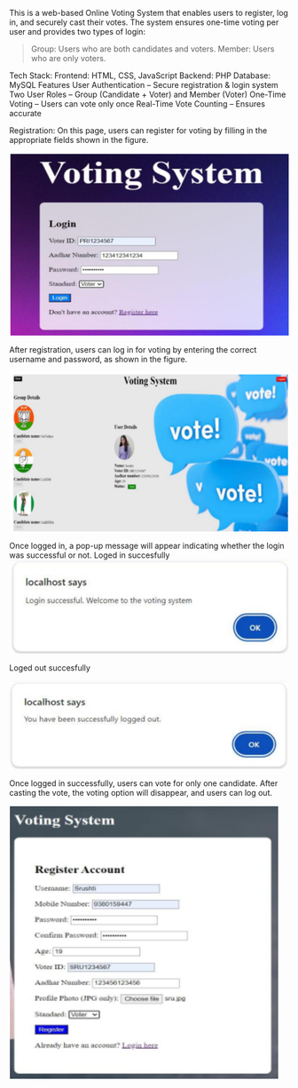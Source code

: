 This is a web-based Online Voting System that enables users to register, log in, and securely cast their votes. The system ensures one-time voting per user and provides two types of login:
 > Group: Users who are both candidates and voters.
  >Member: Users who are only voters.

Tech Stack:
	Frontend: HTML, CSS, JavaScript
	Backend: PHP
	Database: MySQL
 Features
	User Authentication – Secure registration & login system
	Two User Roles – Group (Candidate + Voter) and Member (Voter)
	One-Time Voting – Users can vote only once
	Real-Time Vote Counting – Ensures accurate 

Registration: On this page, users can register for voting by filling in the appropriate fields shown in the figure.

![image alt](https://github.com/sharada-patil1508/Online-Voting-System/blob/4dca4d83a150be7dde6218ed612a071694c1edd7/Login%20page.png)

After registration, users can log in for voting by entering the correct username and password, as shown in the figure.

![image alt](https://github.com/sharada-patil1508/Online-Voting-System/blob/bd693b63dc6e9263cbb902686eda2b7a3d37e3c1/Voted.png)

Once logged in, a pop-up message will appear indicating whether the login was successful or not.
Loged in succesfully
![image alt](https://github.com/sharada-patil1508/Online-Voting-System/blob/bd693b63dc6e9263cbb902686eda2b7a3d37e3c1/login.png)

Loged out succesfully

![image alt](https://github.com/sharada-patil1508/Online-Voting-System/blob/bd693b63dc6e9263cbb902686eda2b7a3d37e3c1/loged%20out.png)

Once logged in successfully, users can vote for only one candidate. After casting the vote, the voting option will disappear, and users can log out.

![image alt](https://github.com/sharada-patil1508/Online-Voting-System/blob/0be02ae568bfa5c0ba2d927dba6f4b9d7a9320e8/Registration%20page.png)






 
 



 


 
